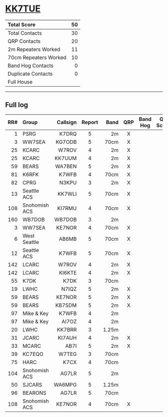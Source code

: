 # [KK7TUE](https://www.qrz.com/db/KK7TUE)

| Total Score           |   50 |
|:----------------------|-----:|
| Total Contacts        |   30 |
| QRP Contacts          |   20 |
| 2m Repeaters Worked   |   11 |
| 70cm Repeaters Worked |   10 |
| Band Hog Contacts     |    0 |
| Duplicate Contacts    |    0 |
| Full House            |      |

---

## Full log

|   RR# | Group         |   Callsign |  Report  |   Band |  QRP  |  Band Hog  |   QSO Score |
|------:|:--------------|-----------:|:--------:|-------:|:-----:|:----------:|------------:|
|     1 | PSRG          |      K7DRQ |    5     |     2m |   X   |            |           2 |
|     3 | WW7SEA        |     KG7ODB |    5     |   70cm |   X   |            |           2 |
|    25 | KCARC         |      W7ROV |    4     |     2m |   X   |            |           2 |
|    25 | KCARC         |     KK7UUM |    4     |     2m |   X   |            |           2 |
|    59 | BEARS         |     WA7BEN |    5     |     2m |   X   |            |           2 |
|    81 | K6RFK         |      K7WFB |    4     |   70cm |   X   |            |           2 |
|    82 | CPRG          |      N3KPU |    3     |     2m |   X   |            |           2 |
|    13 | Seattle ACS   |     KK7WLI |    5     |   70cm |   X   |            |           2 |
|   108 | Snohomish ACS |     KI7RMU |    4     |   70cm |   X   |            |           2 |
|   160 | WB7DOB        |     WB7DOB |    3     |     2m |       |            |           1 |
|     3 | WW7SEA        |     KE7NOR |    4     |   70cm |   X   |            |           2 |
|     6 | West Seattle  |      AB6MB |    5     |   70cm |   X   |            |           2 |
|    12 | Seattle ACS   |      K7WFB |    5     |   70cm |   X   |            |           2 |
|   142 | LCARC         |      W7ROV |    4     |     2m |   X   |            |           2 |
|   142 | LCARC         |     KI6KTE |    4     |     2m |   X   |            |           2 |
|    55 | K7DK          |       K7DK |    3     |   70cm |       |            |           1 |
|    19 | LWHC          |      N7IQZ |    5     |     2m |   X   |            |           2 |
|    59 | BEARS         |     KE7NOR |    5     |     2m |   X   |            |           2 |
|    59 | BEARS         |     KB7SDM |    5     |     2m |   X   |            |           2 |
|    97 | Mike & Key    |      K7WFB |    4     |     2m |       |            |           1 |
|    97 | Mike & Key    |      AI7OZ |    4     |     2m |       |            |           1 |
|    20 | LWHC          |     KK7BRR |    3     |  1.25m |       |            |           1 |
|    31 | JCARC         |     KI7AUH |    4     |     2m |   X   |            |           2 |
|    33 | MCARC         |       AB7I |    5     |     2m |   X   |            |           2 |
|    39 | KC7EQO        |      W7TEG |    3     |   70cm |       |            |           1 |
|    75 | HARC          |       K7CX |    4     |   70cm |       |            |           1 |
|   104 | Snohomish ACS |      AG7LR |    5     |     2m |       |            |           1 |
|    50 | SJCARS        |     WA6MPG |    5     |  1.25m |       |            |           1 |
|    96 | BEARONS       |      AG7LR |    5     |   70cm |       |            |           1 |
|   108 | Snohomish ACS |     KE7NOR |    4     |   70cm |   X   |            |           2 |